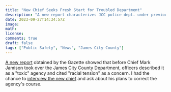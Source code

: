 ```yaml
---
title: "New Chief Seeks Fresh Start for Troubled Department"
description: "A new report characterizes JCC police dept. under previous leadership as 'toxic' agency."
date: 2023-09-27T14:34:57Z
image: 
math: 
license: 
comments: true
draft: false
tags: ["Public Safety", "News", "James City County"]
---
```


[A new report](https://www.documentcloud.org/documents/23989807-policereport) obtained by the Gazette showed that before Chief Mark Jamison took over the James City County Department, officers described it as a "toxic" agency and cited "racial tension" as a concern. I had the chance to [interview the new chief](https://www.dailypress.com/2023/09/25/james-city-countys-new-police-chief-sees-a-fresh-start-for-department/) and ask about his plans to correct the agency's course.
